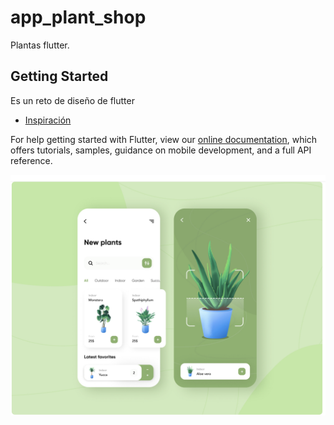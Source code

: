 # app_plant_shop

Plantas flutter.

## Getting Started

Es un reto de diseño de flutter

- [Inspiración](https://dribbble.com/shots/10534486-Plant-shop-Mobile-App)

For help getting started with Flutter, view our
[online documentation](https://flutter.dev/docs), which offers tutorials,
samples, guidance on mobile development, and a full API reference.

![alt text](https://raw.githubusercontent.com/KitanoR/plantas_challenge_flutter/master/assets/demo.png)
